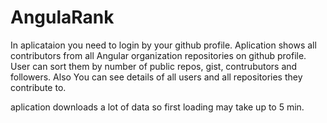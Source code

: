 # AngulaRank

In aplicataion you need to login by your github profile.
Aplication shows all contributors from all Angular organization repositories on github profile. User can sort them by number of public repos, gist, contrubutors and followers. Also You can see details of all users and all repositories they contribute to.

aplication downloads a lot of data so first loading may take up to 5 min.
